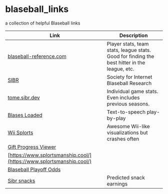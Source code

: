 # blaseball_links
a collection of helpful Blaseball links

| Link  | Description  |
|---|---|
| [blaseball-reference.com](http://blaseball-reference.com)  | Player stats, team stats, league stats. Good for finding the best hitter in the league, etc.  |
| [SIBR](https://sibr.dev/#/)| Society for Internet Blaseball Research |
| [tome.sibr.dev](http://tome.sibr.dev) | Individual game stats. Even includes previous seasons. |
| [Blases Loaded](https://blases-loaded.sibr.dev/#/)| Text-to-speech play-by-play |
| [Wii Splorts](https://wii.blaseball.xyz/)| Awesome Wii-like visualizations but crashes often |
| [Gift Progress Viewer](https://www.enbyss.com/content/tools/blaseball-gifts)||
|[https://www.splortsmanship.cool/](https://www.splortsmanship.cool/)||
|[Blaseball Playoff Odds](https://mixolyde.net/blaseballstatus/index.html#activeLeague=0&activeView=4&groupByDiv=false)||
|[Sibr snacks](https://snacks.sibr.dev)|Predicted snack earnings|
